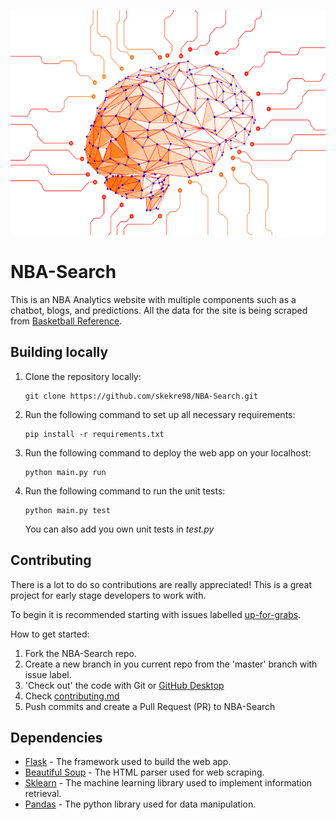 <p align="center">
     <img src="/static/img/AI-Orange.png" width="540" height="360">
</p> 

# NBA-Search

This is an NBA Analytics website with multiple components such as a chatbot, blogs, and predictions. All the data for the site is being scraped from [Basketball Reference](https://www.basketball-reference.com).

## Building locally

1. Clone the repository locally:
   ```
   git clone https://github.com/skekre98/NBA-Search.git
   ```

2. Run the following command to set up all necessary requirements:
   ```
   pip install -r requirements.txt
   ```

3. Run the following command to deploy the web app on your localhost:
   ```
   python main.py run
   ```

4. Run the following command to run the unit tests:
   ```
   python main.py test
   ```
   You can also add you own unit tests in *test.py*

## Contributing

There is a lot to do so contributions are really appreciated! This is a great project for early stage developers to work with.

To begin it is recommended starting with issues labelled [up-for-grabs](https://github.com/skekre98/NBA-Search/issues?q=is%3Aopen+is%3Aissue+label%3Aup-for-grabs).


How to get started:

1. Fork the NBA-Search repo.
2. Create a new branch in you current repo from the 'master' branch with issue label.
3. 'Check out' the code with Git or [GitHub Desktop](https://desktop.github.com/)
4. Check [contributing.md](CONTRIBUTING.md)
5. Push commits and create a Pull Request (PR) to NBA-Search

## Dependencies
* [Flask](https://flask.palletsprojects.com/en/1.1.x/) - The framework used to build the web app.
* [Beautiful Soup](https://www.crummy.com/software/BeautifulSoup/bs4/doc/) - The HTML parser used for web scraping.
* [Sklearn](https://scikit-learn.org/stable/) - The machine learning library used to implement information retrieval.
* [Pandas](https://pandas.pydata.org/docs/) - The python library used for data manipulation.